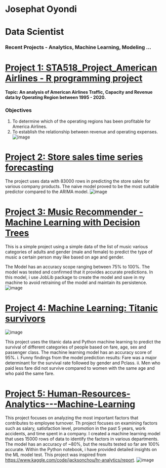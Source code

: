# Josephat Oyondi 
# Data Scientist
### Recent Projects - Analytics, Machine Learning, Modeling ...


# [Project 1: STA518_Project_American Airlines - R programming project](https://github.com/ItsOyondi/American-Airlines-financial-performance)

**Topic: An analysis of American Airlines Traffic, Capacity and Revenue data by Operating Region between 1995 - 2020.**
### Objectives

1. To determine which of the operating regions has been profitable for America Airlines.
2. To establish the relationship between  revenue and operating expenses.
![image](https://user-images.githubusercontent.com/97532392/166568809-01e503a0-acb0-4678-81b8-9d37faccb00f.png)


# [Project 2: Store sales time series forecasting](https://github.com/ItsOyondi/Time-series-ARIMA-model)
The project uses data with 83000 rows in predicting the store sales for various company products. The naive model proved to be the most suitable predictor compared to the ARIMA model. 
![image](https://user-images.githubusercontent.com/97532392/172060251-d5409308-9f24-475e-be81-82f737a41559.png)

   
# [Project 3: Music Recommender - Machine Learning with Decision Trees](https://github.com/ItsOyondi/Music-Recommender---Machine-Learning-1)
This is a simple project using a simple data of the list of music various categories of adults and gender (male and female) to predict the type of music a certain person may like based on age and gender.

The Model has an accuracy scope ranging between 75% to 100%. The model was tested and confirmed that it provides accurate predictions. In this model, i use JobLib package to create the model and save in my machine to avoid retraining of the model and maintain its persistence.
![image](https://user-images.githubusercontent.com/97532392/173852369-8a7119a8-adcd-431c-b882-9ff6fd035793.png)

# [Project 4: Machine Learning: Titanic survivors](https://github.com/ItsOyondi/Titatic-Survivors---ML-model)
![image](https://user-images.githubusercontent.com/97532392/174092088-a0035a0d-fd7f-4306-b4f8-cdbd07a13f2d.png)

This project uses the titanic data and Python machine learning to predict the survival of different categories of people based on fare, age, sex and passenger class. 
The machine learning model has an accuracy score of 95%. 
i. Funny findings from the model prediction results: Fare was a major determinant for the survival rate followed by gender and Pclass.
ii. Men who paid less fare did not survive compared to women with the same age and who paid the same fare. 
# [Project 5: Human-Resources-Analytics---Machine-Learning](https://github.com/ItsOyondi/Human-Resources-Analytics---Machine-Learning)
This project focuses on analyzing the most important factors that contributes to employee turnover. Th project focuses on examining factors such as salary, satisfaction level, promotion in the past 5 years, work accidents, and time spent in a company. I created a machine learning model that uses 15000 rows of data to identify the factors in various departments. The model has an accuracy of ~80%, but the results tested so far are 100% accurate. Within the Python notebook, i have provided detailed insights on the ML model test. This project was inspired from https://www.kaggle.com/code/jacksonchou/hr-analytics/report.
![image](https://user-images.githubusercontent.com/97532392/177225297-e170f527-a555-474d-8121-f9f5478ad4c3.png)

